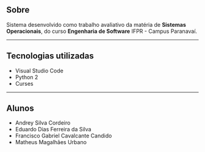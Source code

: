 ## Sobre

Sistema desenvolvido como trabalho avaliativo da matéria de **Sistemas Operacionais**, do curso **Engenharia de Software** IFPR - Campus Paranavaí.

---

## Tecnologias utilizadas
- Visual Studio Code
- Python 2
- Curses

---

## Alunos
- Andrey Silva Cordeiro
- Eduardo Dias Ferreira da Silva
- Francisco Gabriel Cavalcante Candido
- Matheus Magalhães Urbano